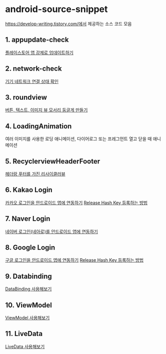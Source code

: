 # android-source-snippet
https://develop-writing.tistory.com/에서 제공하는 소스 코드 모음

## 1. appupdate-check
[플레이스토어 앱 강제로 업데이트하기](https://develop-writing.tistory.com/2)

## 2. network-check
[기기 네트워크 연결 상태 확인](https://develop-writing.tistory.com/1)

## 3. roundview
[버튼, 텍스트, 이미지 뷰 모서리 둥글게 만들기](https://develop-writing.tistory.com/7)

## 4. LoadingAnimation
여러 이미지를 사용한 로딩 애니메이션, 다이어로그 또는 프레그먼트 열고 닫을 때 애니메이션 

## 5. RecyclerviewHeaderFooter
[헤더랑 푸터를 가진 리사이클러뷰](https://develop-writing.tistory.com/6)

## 6. Kakao Login
[카카오 로그인을 안드로이드 앱에 연동하기](https://develop-writing.tistory.com/31?category=792763)
[Release Hash Key 등록하는 방법](https://develop-writing.tistory.com/33?category=792763)

## 7. Naver Login
[네이버 로그인(네아로)를 안드로이드 앱에 연동하기](https://develop-writing.tistory.com/29)

## 8. Google Login
[구글 로그인을 안드로이드 앱에 연동하기](https://develop-writing.tistory.com/32?category=792763)
[Release Hash Key 등록하는 방법](https://develop-writing.tistory.com/34?category=792763)

## 9. Databinding
[DataBinding 사용해보기](https://develop-writing.tistory.com/42?category=837244)

## 10. ViewModel
[ViewModel 사용해보기](https://develop-writing.tistory.com/43?category=837244)

## 11. LiveData
[LiveData 사용해보기](https://develop-writing.tistory.com/44)




